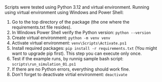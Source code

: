 Scripts were tested using Python 3.12 and virtual environment.
Running using virtual environment using Windows and Power Shell:  
1. Go to the top directory of the package (the one where the requirements.txt file resides).  
2. In Windows Power Shell verify the Python version: `python --version`  
3. Create virtual environment: `python -m venv venv`  
4. Activate virtual environment: `venv\Scripts\Activate.ps1`  
5. Install required packages: `pip install -r requirements.txt` (You might want to upgrade pip first). This step you can execute only once.  
6. Test if the example runs, by runnig sample bash script: `scripts\run_simulation_01.ps1`  
7. If there are no Python errors, everything should work fine.  
8. Don't forget to deactivate virtial environment: `deactivate`  
